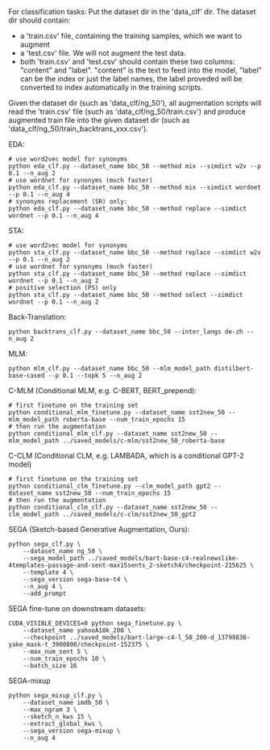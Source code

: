 For classification tasks:
Put the dataset dir in the 'data_clf' dir. The dataset dir should contain:
- a 'train.csv' file, containing the training samples, which we want to augment
- a 'test.csv' file. We will not augment the test data.
- both 'train.csv' and 'test.csv' should contain these two columns: "content" and "label". "content" is the text to feed into the model, "label" can be the index or just the label names, the label proveded will be converted to index automatically in the training scripts.

Given the dataset dir (such as 'data_clf/ng_50'), all augmentation scripts will read the 'train.csv' file (such as 'data_clf/ng_50/train.csv') and produce augmented train file into the given dataset dir (such as 'data_clf/ng_50/train_backtrans_xxx.csv').

EDA:
```shell
# use word2vec model for synonyms
python eda_clf.py --dataset_name bbc_50 --method mix --simdict w2v --p 0.1 --n_aug 2
# use wordnet for synonyms (much faster)
python eda_clf.py --dataset_name bbc_50 --method mix --simdict wordnet --p 0.1 --n_aug 4
# synonyms replacement (SR) only:
python eda_clf.py --dataset_name bbc_50 --method replace --simdict wordnet --p 0.1 --n_aug 4
```

STA:
```shell
# use word2vec model for synonyms
python sta_clf.py --dataset_name bbc_50 --method replace --simdict w2v --p 0.1 --n_aug 2
# use wordnet for synonyms (much faster)
python sta_clf.py --dataset_name bbc_50 --method replace --simdict wordnet --p 0.1 --n_aug 2
# positive selection (PS) only
python sta_clf.py --dataset_name bbc_50 --method select --simdict wordnet --p 0.1 --n_aug 2
```

Back-Translation:
```shell
python backtrans_clf.py --dataset_name bbc_50 --inter_langs de-zh --n_aug 2
```

MLM:
```shell
python mlm_clf.py --dataset_name bbc_50 --mlm_model_path distilbert-base-cased --p 0.1 --topk 5 --n_aug 2
```

C-MLM (Conditional MLM, e.g. C-BERT, BERT_prepend):
```shell
# first finetune on the training set
python conditional_mlm_finetune.py --dataset_name sst2new_50 --mlm_model_path roberta-base --num_train_epochs 15
# then run the augmentation
python conditional_mlm_clf.py --dataset_name sst2new_50 --mlm_model_path ../saved_models/c-mlm/sst2new_50_roberta-base
```

C-CLM (Conditional CLM, e.g. LAMBADA, which is a conditional GPT-2 model)
```shell
# first finetune on the training set
python conditional_clm_finetune.py --clm_model_path gpt2 --dataset_name sst2new_50 --num_train_epochs 15
# then run the augmentation
python conditional_clm_clf.py --dataset_name sst2new_50 --clm_model_path ../saved_models/c-clm/sst2new_50_gpt2
```

SEGA (Sketch-based Generative Augmentation, Ours):
```shell
python sega_clf.py \
    --dataset_name ng_50 \
    --sega_model_path ../saved_models/bart-base-c4-realnewslike-4templates-passage-and-sent-max15sents_2-sketch4/checkpoint-215625 \
    --template 4 \
    --sega_version sega-base-t4 \
    --n_aug 4 \
    --add_prompt
```

SEGA fine-tune on downstream datasets:
```shell
CUDA_VISIBLE_DEVICES=0 python sega_finetune.py \
    --dataset_name yahooA10k_200 \
    --checkpoint ../saved_models/bart-large-c4-l_50_200-d_13799838-yake_mask-t_3900800/checkpoint-152375 \
    --max_num_sent 5 \
    --num_train_epochs 10 \
    --batch_size 16
```

SEGA-mixup
```shell
python sega_mixup_clf.py \
    --dataset_name imdb_50 \
    --max_ngram 3 \
    --sketch_n_kws 15 \
    --extract_global_kws \
    --sega_version sega-mixup \
    --n_aug 4
```
